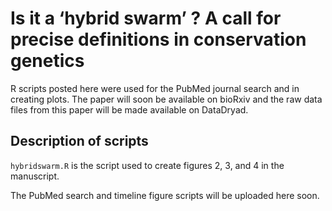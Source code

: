 # Is it a ‘hybrid swarm’ ? A call for precise definitions in conservation genetics
R scripts posted here were used for the PubMed journal search and in creating plots. The paper will soon be available on bioRxiv and the raw data files from this paper will be made available on DataDryad. 

## Description of scripts
```hybridswarm.R``` is the script used to create figures 2, 3, and 4 in the manuscript. 

The PubMed search and timeline figure scripts will be uploaded here soon. 
